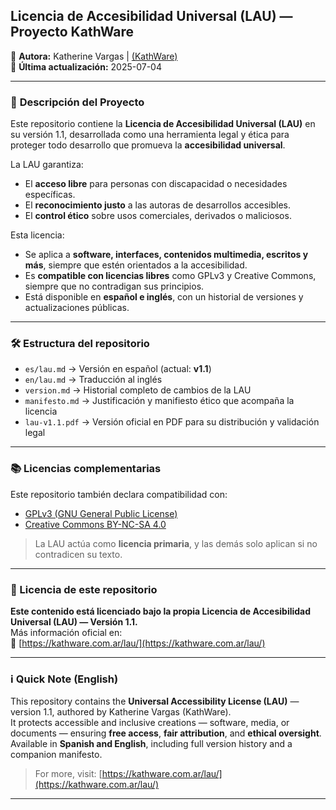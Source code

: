 ## Licencia de Accesibilidad Universal (LAU) — Proyecto KathWare

📌 **Autora:** Katherine Vargas | [(KathWare)](https://kathware.com.ar)  
📅 **Última actualización:** 2025-07-04  

---

### 📌 **Descripción del Proyecto**

Este repositorio contiene la **Licencia de Accesibilidad Universal (LAU)** en su versión 1.1, desarrollada como una herramienta legal y ética para proteger todo desarrollo que promueva la **accesibilidad universal**.

La LAU garantiza:

- El **acceso libre** para personas con discapacidad o necesidades específicas.
- El **reconocimiento justo** a las autoras de desarrollos accesibles.
- El **control ético** sobre usos comerciales, derivados o maliciosos.

Esta licencia:

- Se aplica a **software, interfaces, contenidos multimedia, escritos y más**, siempre que estén orientados a la accesibilidad.
- Es **compatible con licencias libres** como GPLv3 y Creative Commons, siempre que no contradigan sus principios.
- Está disponible en **español e inglés**, con un historial de versiones y actualizaciones públicas.

---

### 🛠️ Estructura del repositorio

- `es/lau.md` → Versión en español (actual: **v1.1**)  
- `en/lau.md` → Traducción al inglés  
- `version.md` → Historial completo de cambios de la LAU  
- `manifesto.md` → Justificación y manifiesto ético que acompaña la licencia  
- `lau-v1.1.pdf` → Versión oficial en PDF para su distribución y validación legal  

---

### 📚 Licencias complementarias

Este repositorio también declara compatibilidad con:

- [GPLv3 (GNU General Public License)](https://www.gnu.org/licenses/gpl-3.0.html)
- [Creative Commons BY-NC-SA 4.0](https://creativecommons.org/licenses/by-nc-sa/4.0/)

> La LAU actúa como **licencia primaria**, y las demás solo aplican si no contradicen su texto.

---

### 🧾 Licencia de este repositorio

**Este contenido está licenciado bajo la propia Licencia de Accesibilidad Universal (LAU) — Versión 1.1.**  
Más información oficial en:  
🔗 [https://kathware.com.ar/lau/](https://kathware.com.ar/lau/)

---

### ℹ️ Quick Note (English)

This repository contains the **Universal Accessibility License (LAU)** — version 1.1, authored by Katherine Vargas (KathWare).  
It protects accessible and inclusive creations — software, media, or documents — ensuring **free access**, **fair attribution**, and **ethical oversight**.  
Available in **Spanish and English**, including full version history and a companion manifesto.

> For more, visit: [https://kathware.com.ar/lau/](https://kathware.com.ar/lau/)

---
